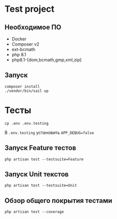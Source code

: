 # Test project

## Необходимое ПО

* Docker
* Composer v2
* ext-bcmath
* php 8.1
* php8.1-{dom,bcmath,gmp,xml,zip}


## Запуск 

    composer install
    ./vendor/bin/sail up

# Тесты

    cp .env .env.testing

В `.env.testing` установить `APP_DEBUG=false`

## Запуск Feature тестов

    php artisan test --testsuite=Feature

## Запуск Unit текстов

    php artisan test --testsuite=Unit

## Обзор общего покрытия тестами

    php artisan test --coverage